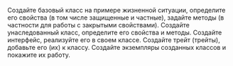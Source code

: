 Создайте базовый класс на примере жизненной ситуации, определите его свойства (в том числе защищенные и частные), задайте методы (в частности для работы с закрытыми свойствами).
Создайте унаследованный класс, определите его свойства и методы.
Создайте интерфейс, реализуйте его в своем классе.
Создайте трейт (трейты), добавьте его (их) к классу.
Создайте экземпляры созданных классов и покажите их работу.

